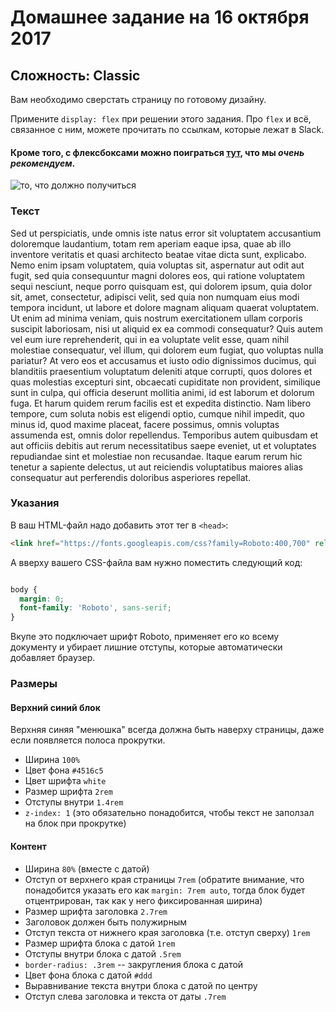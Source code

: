 # Домашнее задание на 16 октября 2017

## Сложность: Classic

Вам необходимо сверстать страницу по готовому дизайну.

Примените `display: flex` при решении этого задания.
Про `flex` и всё, связанное с ним, можете прочитать по ссылкам,
которые лежат в Slack.

#### Кроме того, с флексбоксами можно поиграться [тут][flexboxfroggy], что мы _очень рекомендуем_.

![то, что должно получиться][result-img]

### Текст

Sed ut perspiciatis, unde omnis iste natus error sit voluptatem
accusantium doloremque laudantium, totam rem aperiam eaque ipsa, 
quae ab illo inventore veritatis et quasi architecto beatae vitae 
dicta sunt, explicabo. Nemo enim ipsam voluptatem, quia voluptas
sit, aspernatur aut odit aut fugit, sed quia consequuntur magni
dolores eos, qui ratione voluptatem sequi nesciunt, neque 
porro quisquam est, qui dolorem ipsum, quia dolor sit, amet, 
consectetur, adipisci velit, sed quia non numquam eius modi tempora 
incidunt, ut labore et dolore magnam aliquam quaerat voluptatem. Ut 
enim ad minima veniam, quis nostrum exercitationem ullam corporis 
suscipit laboriosam, nisi ut aliquid ex ea commodi consequatur? Quis 
autem vel eum iure reprehenderit, qui in ea voluptate velit esse, 
quam nihil molestiae consequatur, vel illum, qui dolorem eum fugiat, 
quo voluptas nulla pariatur? At vero eos et accusamus et iusto odio 
dignissimos ducimus, qui blanditiis praesentium voluptatum deleniti 
atque corrupti, quos dolores et quas molestias excepturi sint, 
obcaecati cupiditate non provident, similique sunt in culpa, qui 
officia deserunt mollitia animi, id est laborum et dolorum fuga. Et 
harum quidem rerum facilis est et expedita distinctio. Nam libero 
tempore, cum soluta nobis est eligendi optio, cumque nihil impedit, 
quo minus id, quod maxime placeat, facere possimus, omnis voluptas 
assumenda est, omnis dolor repellendus. Temporibus autem quibusdam 
et aut officiis debitis aut rerum necessitatibus saepe eveniet, ut 
et voluptates repudiandae sint et molestiae non recusandae. Itaque 
earum rerum hic tenetur a sapiente delectus, ut aut reiciendis 
voluptatibus maiores alias consequatur aut perferendis doloribus 
asperiores repellat.

### Указания

В ваш HTML-файл надо добавить этот тег в `<head>`:

```html
<link href="https://fonts.googleapis.com/css?family=Roboto:400,700" rel="stylesheet">
```

А вверху вашего CSS-файла вам нужно поместить следующий код:

```css

body {
  margin: 0;
  font-family: 'Roboto', sans-serif;
}
```

Вкупе это подключает шрифт Roboto, применяет его ко всему документу и убирает лишние
отступы, которые автоматически добавляет браузер.

### Размеры

#### Верхний синий блок

Верхняя синяя "менюшка" всегда должна быть наверху страницы, даже если появляется
полоса прокрутки. 

- Ширина `100%`
- Цвет фона `#4516c5`
- Цвет шрифта `white`
- Размер шрифта `2rem`
- Отступы внутри `1.4rem`
- `z-index: 1` (это обязательно понадобится, чтобы текст не заползал на блок при прокрутке)

#### Контент

- Ширина `80%` (вместе с датой)
- Отступ от верхнего края страницы `7rem` (обратите внимание, что понадобится указать его
как `margin: 7rem auto`, тогда блок будет отцентрирован, так как у него фиксированная ширина)
- Размер шрифта заголовка `2.7rem`
- Заголовок должен быть полужирным
- Отступ текста от нижнего края заголовка (т.е. отступ сверху) `1rem`
- Размер шрифта блока с датой `1rem`
- Отступы внутри блока с датой `.5rem`
- `border-radius: .3rem` -- закругления блока с датой
- Цвет фона блока с датой `#ddd`
- Выравнивание текста внутри блока с датой по центру
- Отступ слева заголовка и текста от даты `.7rem`

[result-img]: https://github.com/am-cp-frontend/course/raw/master/Homework/due-23-10-17/task.png
[flexboxfroggy]: http://flexboxfroggy.com